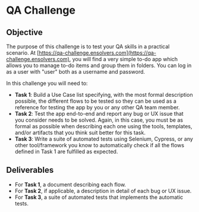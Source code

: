 # QA Challenge

## Objective
The purpose of this challenge is to test your QA skills in a practical scenario. At [https://qa-challenge.ensolvers.com](https://qa-challenge.ensolvers.com), you will find a very simple to-do app which allows you to manage to-do items and group them in folders. You can log in as a user with "user" both as a username and password.

In this challenge you will need to:

- **Task 1**: Build a Use Case list specifying, with the most formal description possible, the different flows to be tested so they can be used as a reference for testing the app by you or any other QA team member.
- **Task 2**: Test the app end-to-end and report any bug or UX issue that you consider needs to be solved. Again, in this case, you must be as formal as possible when describing each one using the tools, templates, and/or artifacts that you think suit better for this task.
- **Task 3**: Write a suite of automated tests using Selenium, Cypress, or any other tool/framework you know to automatically check if all the flows defined in Task 1 are fulfilled as expected.

## Deliverables
- For **Task 1**, a document describing each flow.
- For **Task 2**, if applicable, a description in detail of each bug or UX issue.
- For **Task 3**, a suite of automated tests that implements the automatic tests.